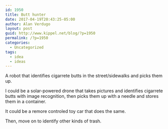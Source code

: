 ```yaml
---
id: 1950
title: Butt hunter
date: 2017-04-19T20:43:25-05:00
author: Alan Verdugo
layout: post
guid: http://www.kippel.net/blog/?p=1950
permalink: /?p=1950
categories:
  - Uncategorized
tags:
  - idea
  - ideas
---
```

A robot that identifies cigarrete butts in the street/sidewalks and picks them up.

I could be a solar-powered drone that takes pictures and identifies cigarrete butts with image recognition, then picks them up with a needle and stores them in a container.

It could be a remore controled toy car that does the same.

Then, move on to identify other kinds of trash.